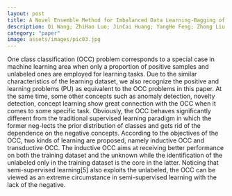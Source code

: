 ```yaml
---
layout: post
title: A Novel Ensemble Method for Imbalanced Data Learning-Bagging of Extrapolation-SMOTE SVM
description: Qi Wang; ZhiHao Luo; JinCai Huang; YangHe Feng; Zhong Liu
category: "paper"
image: assets/images/pic03.jpg
---
```


One class classification (OCC) problem corresponds to a special case in machine learning area when only a proportion of positive samples and unlabeled ones are employed for learning tasks. Due to the similar characteristics of the learning dataset, we also recognize the positive and learning problems (PU) as equivalent to the OCC problems in this paper. At the same time, some other concepts such as anomaly detection, novelty detection, concept learning show great connection with the OCC when it comes to some specific task. Obviously, the OCC behaves significantly different from the traditional supervised learning paradigm in which the former neg-lects the prior distribution of classes and gets rid of the dependence on the negative <!--excerpt-->concepts. According to the objectives of the OCC, two kinds of learning are proposed, namely inductive OCC and transductive OCC. The inductive OCC aims at receiving better performance on both the training dataset and the unknown while the identification of the unlabeled only in the training dataset is the core in the latter. Noticing that semi-supervised learning[5] also exploits the unlabeled, the OCC can be viewed as an extreme circumstance in semi-supervised learning with the lack of the negative.